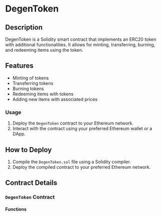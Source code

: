 # DegenToken

## Description
DegenToken is a Solidity smart contract that implements an ERC20 token with additional functionalities. It allows for minting, transferring, burning, and redeeming items using the token.

## Features
- Minting of tokens
- Transferring tokens
- Burning tokens
- Redeeming items with tokens
- Adding new items with associated prices

### Usage
1. Deploy the `DegenToken` contract to your Ethereum network.
2. Interact with the contract using your preferred Ethereum wallet or a DApp.

## How to Deploy

1. Compile the `DegenToken.sol` file using a Solidity compiler.
2. Deploy the compiled contract to your preferred Ethereum network.

## Contract Details

### `DegenToken` Contract

#### Functions
- `mint(address to, uint256 amount)`: Mints a specified amount of tokens and assigns them to the specified address. Only the contract owner can call this function.
- `transfer(address recipient, uint256 amount)`: Transfers a specified amount of tokens to the recipient address.
- `redeem(uint256 itemId)`: Redeems an item by ID using tokens.
- `checkBalance(address account)`: Checks the token balance of a specified account.
- `burn(uint256 amount)`: Burns a specified amount of tokens, effectively removing them from circulation.
- `addItem(string memory name, uint256 price)`: Adds a new item with a specified name and price. Only the contract owner can call this function.
- `getItemPrice(uint256 itemId)`: Gets the price of a specified item by ID.
- `getItem(address player)`: Gets the inventory count of a specified player.
- `getAllItems()`: Gets an array of all available items.
